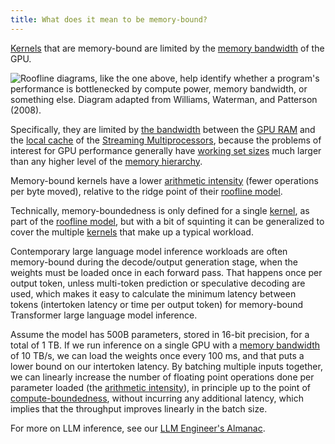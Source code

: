 ```yaml
---
title: What does it mean to be memory-bound?
---
```


[Kernels](/gpu-glossary/device-software/kernel) that are memory-bound are
limited by the [memory bandwidth](/gpu-glossary/perf/memory-bandwidth) of the
GPU.

![Roofline diagrams, like the one above, help identify whether a program's performance is bottlenecked by compute power, memory bandwidth, or something else. Diagram adapted from [Williams, Waterman, and Patterson (2008)](https://people.eecs.berkeley.edu/~kubitron/cs252/handouts/papers/RooflineVyNoYellow.pdf).](themed-image://roofline-model.svg)

Specifically, they are limited by
[the bandwidth](/gpu-glossary/perf/memory-bandwidth) between the
[GPU RAM](/gpu-glossary/device-hardware/gpu-ram) and the
[local cache](/gpu-glossary/device-hardware/l1-data-cache) of the
[Streaming Multiprocessors](/gpu-glossary/device-hardware/streaming-multiprocessor),
because the problems of interest for GPU performance generally have
[working set sizes](https://en.wikipedia.org/wiki/Working_set_size) much larger
than any higher level of the
[memory hierarchy](/gpu-glossary/device-software/memory-hierarchy).

Memory-bound kernels have a lower
[arithmetic intensity](/gpu-glossary/perf/arithmetic-intensity) (fewer
operations per byte moved), relative to the ridge point of their
[roofline model](/gpu-glossary/perf/roofline-model).

Technically, memory-boundedness is only defined for a single
[kernel](/gpu-glossary/device-software/kernel), as part of the
[roofline model](/gpu-glossary/perf/roofline-model), but with a bit of squinting
it can be generalized to cover the multiple
[kernels](/gpu-glossary/device-software/kernel) that make up a typical workload.

Contemporary large language model inference workloads are often memory-bound
during the decode/output generation stage, when the weights must be loaded once
in each forward pass. That happens once per output token, unless multi-token
prediction or speculative decoding are used, which makes it easy to calculate
the minimum latency between tokens (intertoken latency or time per output token)
for memory-bound Transformer large language model inference.

Assume the model has 500B parameters, stored in 16-bit precision, for a total of
1 TB. If we run inference on a single GPU with a
[memory bandwidth](/gpu-glossary/perf/memory-bandwidth) of 10 TB/s, we can load
the weights once every 100 ms, and that puts a lower bound on our intertoken
latency. By batching multiple inputs together, we can linearly increase the
number of floating point operations done per parameter loaded (the
[arithmetic intensity](/gpu-glossary/perf/arithmetic-intensity)), in principle
up to the point of [compute-boundedness](/gpu-glossary/perf/compute-bound),
without incurring any additional latency, which implies that the throughput
improves linearly in the batch size.

For more on LLM inference, see our
[LLM Engineer's Almanac](https://modal.com/llm-almanac/summary).
